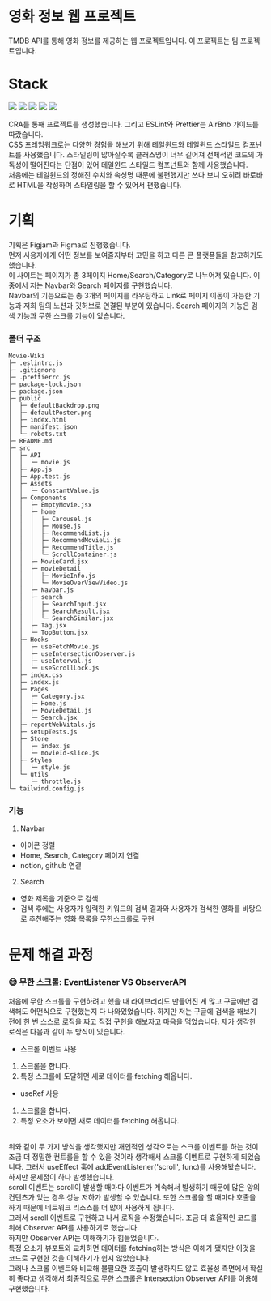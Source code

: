 # 영화 정보 웹 프로젝트
TMDB API를 통해 영화 정보를 제공하는 웹 프로젝트입니다. 이 프로젝트는 팀 프로젝트입니다.

# Stack
<img src="https://img.shields.io/badge/Javascript-F7DF1E?style=flat-square&logo=Javascript&logoColor=white"/> <img src="https://img.shields.io/badge/React-61DAFB?style=flat-square&logo=React&logoColor=white"/> <img src="https://img.shields.io/badge/TailwindCSS-06B6D4?style=flat-square&logo=tailwindcss&logoColor=white"/> <img src="https://img.shields.io/badge/ESLint-4B32C3?style=flat-square&logo=ESLint&logoColor=white"/> <img src="https://img.shields.io/badge/Prettier-F7B93E?style=flat-square&logo=Prettier&logoColor=white"/>

CRA를 통해 프로젝트를 생성했습니다. 그리고 ESLint와 Prettier는 AirBnb 가이드를 따랐습니다. <br/>
CSS 프레임워크로는 다양한 경험을 해보기 위해 테일윈드와 테일윈드 스타일드 컴포넌트를 사용했습니다. 스타일링이 많아질수록 클래스명이 너무 길어져 전체적인 코드의 가독성이 떨어진다는 단점이 있어 테일윈드 스타일드 컴포넌트와 함께 사용했습니다. <br/>
처음에는 테일윈드의 정해진 수치와 속성명 때문에 불편했지만 쓰다 보니 오히려 바로바로 HTML을 작성하며 스타일링을 할 수 있어서 편했습니다.

# 기획
기획은 Figjam과 Figma로 진행했습니다.<br/>
먼저 사용자에게 어떤 정보를 보여줄지부터 고민을 하고 다른 큰 플랫폼들을 참고하기도 했습니다. <br/>
이 사이트는 페이지가 총 3페이지 Home/Search/Category로 나누어져 있습니다. 이 중에서 저는 Navbar와 Search 페이지를 구현했습니다.<br/>
Navbar의 기능으로는 총 3개의 페이지를 라우팅하고 Link로 페이지 이동이 가능한 기능과 저희 팀의 노션과 깃허브로 연결된 부분이 있습니다. Search 페이지의 기능은 검색 기능과 무한 스크롤 기능이 있습니다.

### 폴더 구조

```
Movie-Wiki
├─ .eslintrc.js
├─ .gitignore
├─ .prettierrc.js
├─ package-lock.json
├─ package.json
├─ public
│  ├─ defaultBackdrop.png
│  ├─ defaultPoster.png
│  ├─ index.html
│  ├─ manifest.json
│  └─ robots.txt
├─ README.md
├─ src
│  ├─ API
│  │  └─ movie.js
│  ├─ App.js
│  ├─ App.test.js
│  ├─ Assets
│  │  └─ ConstantValue.js
│  ├─ Components
│  │  ├─ EmptyMovie.jsx
│  │  ├─ home
│  │  │  ├─ Carousel.js
│  │  │  ├─ Mouse.js
│  │  │  ├─ RecommendList.js
│  │  │  ├─ RecommendMovieLi.js
│  │  │  ├─ RecommendTitle.js
│  │  │  └─ ScrollContainer.js
│  │  ├─ MovieCard.jsx
│  │  ├─ movieDetail
│  │  │  ├─ MovieInfo.js
│  │  │  └─ MovieOverViewVideo.js
│  │  ├─ Navbar.js
│  │  ├─ search
│  │  │  ├─ SearchInput.jsx
│  │  │  ├─ SearchResult.jsx
│  │  │  └─ SearchSimilar.jsx
│  │  ├─ Tag.jsx
│  │  └─ TopButton.jsx
│  ├─ Hooks
│  │  ├─ useFetchMovie.js
│  │  ├─ useIntersectionObserver.js
│  │  ├─ useInterval.js
│  │  └─ useScrollLock.js
│  ├─ index.css
│  ├─ index.js
│  ├─ Pages
│  │  ├─ Category.jsx
│  │  ├─ Home.js
│  │  ├─ MovieDetail.js
│  │  └─ Search.jsx
│  ├─ reportWebVitals.js
│  ├─ setupTests.js
│  ├─ Store
│  │  ├─ index.js
│  │  └─ movieId-slice.js
│  ├─ Styles
│  │  └─ style.js
│  └─ utils
│     └─ throttle.js
└─ tailwind.config.js

```

### 기능
1. Navbar
- 아이콘 정렬
- Home, Search, Category 페이지 연결
- notion, github 연결
2. Search
- 영화 제목을 기준으로 검색
- 검색 후에는 사용자가 입력한 키워드의 검색 결과와 사용자가 검색한 영화를 바탕으로 추천해주는 영화 목록을 무한스크롤로 구현

# 문제 해결 과정
### 😅 무한 스크롤: EventListener VS ObserverAPI
처음에 무한 스크롤을 구현하려고 했을 때 라이브러리도 만들어진 게 많고 구글에만 검색해도 어떤식으로 구현했는지 다 나와있었습니다. 
하지만 저는 구글에 검색을 해보기 전에 한 번 스스로 로직을 짜고 직접 구현을 해보자고 마음을 먹었습니다.
제가 생각한 로직은 다음과 같이 두 방식이 있습니다.
- 스크롤 이벤트 사용
1. 스크롤을 합니다.
2. 특정 스크롤에 도달하면 새로 데이터를 fetching 해옵니다.

- useRef 사용
1. 스크롤을 합니다.
2. 특정 요소가 보이면 새로 데이터를 fetching 해옵니다.
<br/>
위와 같이 두 가지 방식을 생각했지만 개인적인 생각으로는 스크롤 이벤트를 하는 것이 조금 더 정밀한 컨트롤을 할 수 있을 것이라 생각해서 스크롤 이벤트로 구현하게 되었습니다. 그래서 useEffect 훅에 addEventListener('scroll', func)를 사용해봤습니다. <br/>
하지만 문제점이 하나 발생했습니다. <br/>
scroll 이벤트는 scroll이 발생할 때마다 이벤트가 계속해서 발생하기 때문에 많은 양의 컨텐츠가 있는 경우 성능 저하가 발생할 수 있습니다. 또한 스크롤을 할 때마다 호출을 하기 때문에 네트워크 리소스를 더 많이 사용하게 됩니다. <br/>
그래서 scroll 이벤트로 구현하고 나서 로직을 수정했습니다. 조금 더 효율적인 코드를 위해 Observer API를 사용하기로 했습니다. <br/>
하지만 Observer API는 이해하기가 힘들었습니다. <br/>
특정 요소가 뷰포트와 교차하면 데이터를 fetching하는 방식은 이해가 됐지만 이것을 코드로 구현한 것을 이해하기가 쉽지 않았습니다.<br/>
그러나 스크롤 이벤트와 비교해 불필요한 호출이 발생하지도 않고 효율성 측면에서 확실히 좋다고 생각해서 최종적으로 무한 스크롤은 Intersection Observer API를 이용해 구현했습니다.
